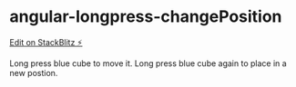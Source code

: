# angular-longpress-changePosition

[Edit on StackBlitz ⚡️](https://stackblitz.com/edit/angular-longpress-changePosition)

Long press blue cube to move it. Long press blue cube again to place in a new postion.
